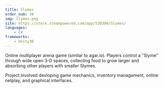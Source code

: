 ```yaml
---
title: Slymes
order_num: 30
img: slymes.png
site: https://store.steampowered.com/app/530300/Slymes/
languages:
    - C#
frameworks:
    - Unity3D
---
```

Online multiplayer arena game (similar to agar.io). Players control a \"Slyme\" through wide open 3-D spaces, collecting food to grow larger and absorbing other players with smaller Slymes. 

Project involved devloping game mechanics, inventory management, online netplay, and graphical interfaces.